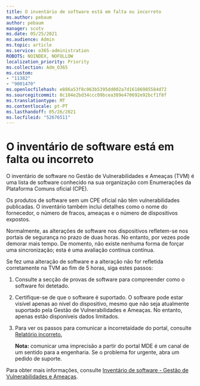 ```yaml
---
title: O inventário de software está em falta ou incorreto
ms.author: pebaum
author: pebaum
manager: scotv
ms.date: 05/25/2021
ms.audience: Admin
ms.topic: article
ms.service: o365-administration
ROBOTS: NOINDEX, NOFOLLOW
localization_priority: Priority
ms.collection: Adm_O365
ms.custom:
- "11382"
- "9001470"
ms.openlocfilehash: e886a53f8c063b5395dd002a7d16186985584d72
ms.sourcegitcommit: 0c104e2bd34ccc09bcea389e470692e92bcf1f8f
ms.translationtype: MT
ms.contentlocale: pt-PT
ms.lasthandoff: 05/26/2021
ms.locfileid: "52676511"
---
```

# <a name="software-inventory-is-missing-or-inaccurate"></a>O inventário de software está em falta ou incorreto

O inventário de software no Gestão de Vulnerabilidades e Ameaças (TVM) é uma lista de software conhecido na sua organização com Enumerações da Plataforma Comuns oficial (CPE).

Os produtos de software sem um CPE oficial não têm vulnerabilidades publicadas. O inventário também inclui detalhes como o nome do fornecedor, o número de fracos, ameaças e o número de dispositivos expostos.

Normalmente, as alterações de software nos dispositivos refletem-se nos portais de segurança no prazo de duas horas. No entanto, por vezes pode demorar mais tempo. De momento, não existe nenhuma forma de forçar uma sincronização; esta é uma avaliação contínua contínua.

Se fez uma alteração de software e a alteração não for refletida corretamente na TVM ao fim de 5 horas, siga estes passos:

1. Consulte a secção de provas de software para compreender como o software foi detetado.
1. Certifique-se de que o software é suportado. O software pode estar visível apenas ao nível do dispositivo, mesmo que não seja atualmente suportado pela Gestão de Vulnerabilidades e Ameaças. No entanto, apenas estão disponíveis dados limitados.
1. Para ver os passos para comunicar a incorretaidade do portal, consulte [Relatório incorreto.](/microsoft-365/security/defender-endpoint/tvm-software-inventory?view=o365-worldwide#report-inaccuracy)
   
    **Nota:** comunicar uma imprecisão a partir do portal MDE é um canal de um sentido para a engenharia. Se o problema for urgente, abra um pedido de suporte.

Para obter mais informações, consulte [Inventário de software - Gestão de Vulnerabilidades e Ameaças](/microsoft-365/security/defender-endpoint/tvm-software-inventory).